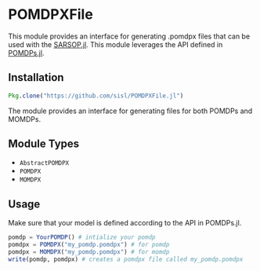 # POMDPXFile

This module provides an interface for generating .pomdpx files that can be used with the [SARSOP.jl](https://github.com/sisl/SARSOP.jl). This module leverages the API defined in [POMDPs.jl](https://github.com/sisl/POMDPs.jl). 

## Installation

```julia
Pkg.clone("https://github.com/sisl/POMDPXFile.jl")
```

The module provides an interface for generating files for both POMDPs and MOMDPs. 

## Module Types

- `AbstractPOMDPX`
- `POMDPX`
- `MOMDPX`


## Usage 
Make sure that your model is defined according to the API in POMDPs.jl.

```julia
pomdp = YourPOMDP() # intialize your pomdp
pomdpx = POMDPX("my_pomdp.pomdpx") # for pomdp
pomdpx = MOMDPX("my_pomdp.pomdpx") # for momdp
write(pomdp, pomdpx) # creates a pomdpx file called my_pomdp.pomdpx
```


